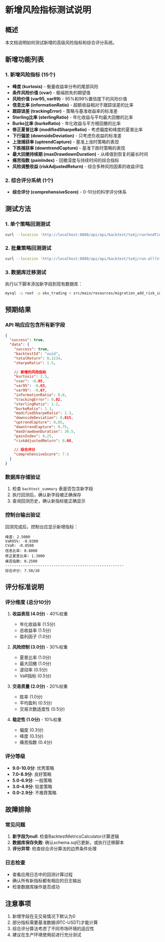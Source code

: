 # 新增风险指标测试说明

## 概述
本文档说明如何测试新增的高级风险指标和综合评分系统。

## 新增功能列表

### 1. 新增风险指标 (15个)
- **峰度 (kurtosis)** - 衡量收益率分布的尾部风险
- **条件风险价值 (cvar)** - 极端损失的期望值
- **风险价值 (var95, var99)** - 95%和99%置信度下的风险价值
- **信息比率 (informationRatio)** - 超额收益相对于跟踪误差的比率
- **跟踪误差 (trackingError)** - 策略与基准收益率的标准差
- **Sterling比率 (sterlingRatio)** - 年化收益与平均最大回撤的比率
- **Burke比率 (burkeRatio)** - 年化收益与平方根回撤的比率
- **修正夏普比率 (modifiedSharpeRatio)** - 考虑偏度和峰度的夏普比率
- **下行偏差 (downsideDeviation)** - 只考虑负收益的标准差
- **上涨捕获率 (uptrendCapture)** - 基准上涨时策略的表现
- **下跌捕获率 (downtrendCapture)** - 基准下跌时策略的表现
- **最大回撤持续期 (maxDrawdownDuration)** - 从峰值到恢复的最长时间
- **痛苦指数 (painIndex)** - 回撤深度与持续时间的综合指标
- **风险调整收益 (riskAdjustedReturn)** - 综合多种风险因素的收益评估

### 2. 综合评分系统 (1个)
- **综合评分 (comprehensiveScore)** - 0-10分的科学评分体系

## 测试方法

### 1. 单个策略回测测试
```bash
curl --location 'http://localhost:8088/api/api/backtest/ta4j/run?endTime=2025-01-01%2000%3A00%3A00&initialAmount=10000&interval=1D&saveResult=true&startTime=2024-01-01%2000%3A00%3A00&strategyType=SMA&symbol=BTC-USDT'
```

### 2. 批量策略回测测试
```bash
curl --location 'http://localhost:8088/api/api/backtest/ta4j/run-all?startTime=2024-01-01%2000%3A00%3A00&endTime=2024-12-01%2000%3A00%3A00&initialAmount=10000&symbol=BTC-USDT&interval=1D&saveResult=true&feeRatio=0.001'
```

### 3. 数据库迁移测试
执行以下脚本添加新字段到现有数据库：
```bash
mysql -u root -p okx_trading < src/main/resources/migration_add_risk_indicators.sql
```

## 预期结果

### API 响应应包含所有新字段
```json
{
  "success": true,
  "data": {
    "success": true,
    "backtestId": "uuid",
    "totalReturn": 0.1234,
    "sharpeRatio": 1.5,
    
    // 新增的风险指标
    "kurtosis": 2.5,
    "cvar": -0.05,
    "var95": -0.03,
    "var99": -0.07,
    "informationRatio": 0.8,
    "trackingError": 0.02,
    "sterlingRatio": 1.2,
    "burkeRatio": 1.1,
    "modifiedSharpeRatio": 1.3,
    "downsideDeviation": 0.015,
    "uptrendCapture": 0.85,
    "downtrendCapture": 0.75,
    "maxDrawdownDuration": 30.5,
    "painIndex": 0.25,
    "riskAdjustedReturn": 0.08,
    
    // 综合评分
    "comprehensiveScore": 7.5
  }
}
```

### 数据库存储验证
1. 检查 `backtest_summary` 表是否包含新字段
2. 执行回测后，确认新字段被正确保存
3. 查询回测历史，确认新指标能正确显示

### 控制台输出验证
回测完成后，控制台应显示新增指标：
```
峰度: 2.5000
VaR95%: -0.0300
CVaR: -0.0500
信息比率: 0.8000
修正夏普比率: 1.3000
痛苦指数: 0.2500
------------------------------------------------------
综合评分: 7.50/10
```

## 评分标准说明

### 评分维度 (总分10分)
1. **收益表现 (4.0分)** - 40%权重
   - 年化收益率 (1.5分)
   - 总收益率 (1.5分)  
   - 盈利因子 (1.0分)

2. **风险控制 (3.0分)** - 30%权重
   - 夏普比率 (1.0分)
   - 最大回撤 (1.0分)
   - 波动率 (0.5分)
   - VaR指标 (0.5分)

3. **交易质量 (2.0分)** - 20%权重
   - 胜率 (1.0分)
   - 平均盈利 (0.5分)
   - 交易次数适度性 (0.5分)

4. **稳定性 (1.0分)** - 10%权重
   - 偏度 (0.3分)
   - 峰度 (0.3分)
   - 痛苦指数 (0.4分)

### 评分等级
- **9.0-10.0分**: 优秀策略
- **7.0-8.9分**: 良好策略
- **5.0-6.9分**: 一般策略
- **3.0-4.9分**: 较差策略
- **0.0-2.9分**: 不推荐策略

## 故障排除

### 常见问题
1. **新字段为null**: 检查BacktestMetricsCalculator计算逻辑
2. **数据库保存失败**: 确认schema.sql已更新，或执行迁移脚本
3. **评分异常**: 检查综合评分算法的边界条件处理

### 日志检查
- 查看应用日志中的回测计算过程
- 确认所有新指标都有相应的日志输出
- 检查数据库操作是否成功

## 注意事项
1. 新增字段在无交易情况下默认为0
2. 部分指标需要基准数据(BTC-USDT)才能计算
3. 综合评分算法考虑了不同市场环境的适应性
4. 建议在生产环境使用前进行充分测试 